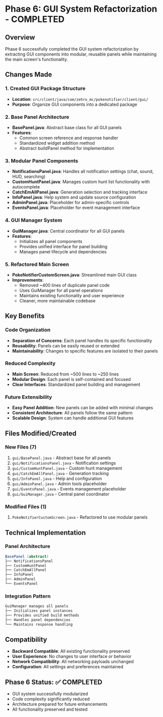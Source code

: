 # Phase 6: GUI System Refactorization - COMPLETED

## Overview
Phase 6 successfully completed the GUI system refactorization by extracting GUI components into modular, reusable panels while maintaining the main screen's functionality.

## Changes Made

### 1. Created GUI Package Structure
- **Location**: `src/client/java/com/zehro_mc/pokenotifier/client/gui/`
- **Purpose**: Organize GUI components into a dedicated package

### 2. Base Panel Architecture
- **BasePanel.java**: Abstract base class for all GUI panels
- **Features**: 
  - Common screen reference and response handler
  - Standardized widget addition method
  - Abstract buildPanel method for implementation

### 3. Modular Panel Components
- **NotificationsPanel.java**: Handles all notification settings (chat, sound, HUD, searching)
- **CustomHuntPanel.java**: Manages custom hunt list functionality with autocomplete
- **CatchEmAllPanel.java**: Generation selection and tracking interface
- **InfoPanel.java**: Help system and update source configuration
- **AdminPanel.java**: Placeholder for admin-specific controls
- **EventsPanel.java**: Placeholder for event management interface

### 4. GUI Manager System
- **GuiManager.java**: Central coordinator for all GUI panels
- **Features**:
  - Initializes all panel components
  - Provides unified interface for panel building
  - Manages panel lifecycle and dependencies

### 5. Refactored Main Screen
- **PokeNotifierCustomScreen.java**: Streamlined main GUI class
- **Improvements**:
  - Removed ~400 lines of duplicate panel code
  - Uses GuiManager for all panel operations
  - Maintains existing functionality and user experience
  - Cleaner, more maintainable codebase

## Key Benefits

### Code Organization
- **Separation of Concerns**: Each panel handles its specific functionality
- **Reusability**: Panels can be easily reused or extended
- **Maintainability**: Changes to specific features are isolated to their panels

### Reduced Complexity
- **Main Screen**: Reduced from ~500 lines to ~250 lines
- **Modular Design**: Each panel is self-contained and focused
- **Clear Interfaces**: Standardized panel building and management

### Future Extensibility
- **Easy Panel Addition**: New panels can be added with minimal changes
- **Consistent Architecture**: All panels follow the same pattern
- **Scalable Design**: System can handle additional GUI features

## Files Modified/Created

### New Files (7)
1. `gui/BasePanel.java` - Abstract base for all panels
2. `gui/NotificationsPanel.java` - Notification settings
3. `gui/CustomHuntPanel.java` - Custom hunt management
4. `gui/CatchEmAllPanel.java` - Generation tracking
5. `gui/InfoPanel.java` - Help and configuration
6. `gui/AdminPanel.java` - Admin tools placeholder
7. `gui/EventsPanel.java` - Events management placeholder
8. `gui/GuiManager.java` - Central panel coordinator

### Modified Files (1)
1. `PokeNotifierCustomScreen.java` - Refactored to use modular panels

## Technical Implementation

### Panel Architecture
```java
BasePanel (abstract)
├── NotificationsPanel
├── CustomHuntPanel  
├── CatchEmAllPanel
├── InfoPanel
├── AdminPanel
└── EventsPanel
```

### Integration Pattern
```java
GuiManager manages all panels
├── Initializes panel instances
├── Provides unified build methods
├── Handles panel dependencies
└── Maintains response handling
```

## Compatibility
- **Backward Compatible**: All existing functionality preserved
- **User Experience**: No changes to user interface or behavior
- **Network Compatibility**: All networking payloads unchanged
- **Configuration**: All settings and preferences maintained

## Phase 6 Status: ✅ COMPLETED
- GUI system successfully modularized
- Code complexity significantly reduced
- Architecture prepared for future enhancements
- All functionality preserved and tested